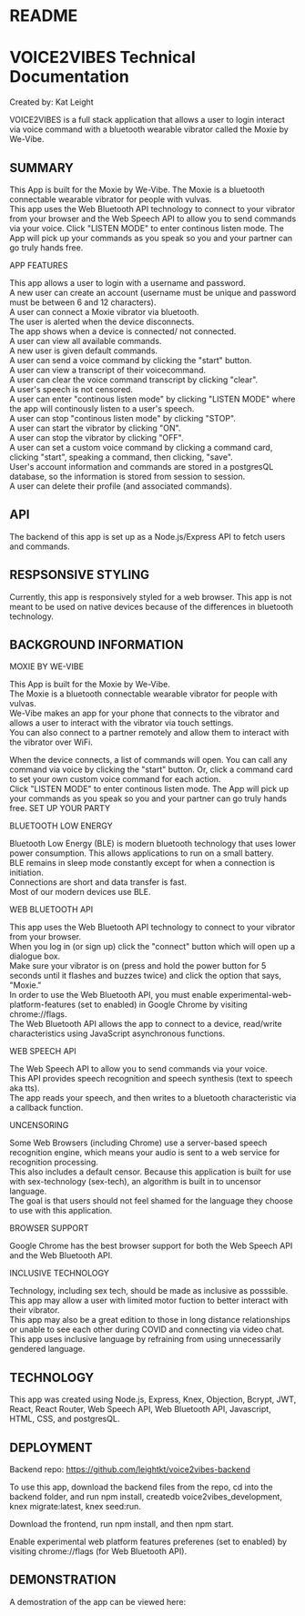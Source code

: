 # README

# VOICE2VIBES Technical Documentation
Created by: Kat Leight

VOICE2VIBES is a full stack application that allows a user to login interact via voice command with a bluetooth wearable vibrator called the Moxie by We-Vibe. 
 

## SUMMARY
This App is built for the Moxie by We-Vibe. The Moxie is a bluetooth connectable wearable vibrator for people with vulvas.   
This app uses the Web Bluetooth API technology to connect to your vibrator from your browser and the Web Speech API to allow you to send commands via your voice. 
Click "LISTEN MODE" to enter continous listen mode. The App will pick up your commands as you speak so you and your partner can go truly hands free.  

APP FEATURES

This app allows a user to login with a username and password.  
A new user can create an account (username must be unique and password must be between 6 and 12 characters).  
A user can connect a Moxie vibrator via bluetooth.  
The user is alerted when the device disconnects.   
The app shows when a device is connected/ not connected.   
A user can view all available commands.  
A new user is given default commands.  
A user can send a voice command by clicking the "start" button.  
A user can view a transcript of their voicecommand.  
A user can clear the voice command transcript by clicking "clear".  
A user's speech is not censored.  
A user can enter "continous listen mode" by clicking "LISTEN MODE" where the app will continously listen to a user's speech.  
A user can stop "continous listen mode" by clicking "STOP".    
A user can start the vibrator by clicking "ON".  
A user can stop the vibrator by clicking "OFF".  
A user can set a custom voice command by clicking a command card, clicking "start", speaking a command, then clicking, "save".  
User's account information and commands are stored in a postgresQL database, so the information is stored from session to session.   
A user can delete their profile (and associated commands).  

## API
The backend of this app is set up as a Node.js/Express API to fetch users and commands. 

## RESPSONSIVE STYLING

Currently, this app is responsively styled for a web browser. This app is not meant to be used on native devices because of the differences in bluetooth technology.  

## BACKGROUND INFORMATION
MOXIE BY WE-VIBE

This App is built for the Moxie by We-Vibe.  
The Moxie is a bluetooth connectable wearable vibrator for people with vulvas.  
We-Vibe makes an app for your phone that connects to the vibrator and allows a user to interact with the vibrator via touch settings.  
You can also connect to a partner remotely and allow them to interact with the vibrator over WiFi.  
  
When the device connects, a list of commands will open. You can call any command via voice by clicking the "start" button. Or, click a command card to set your own custom voice command for each action.  
Click "LISTEN MODE" to enter continous listen mode. The App will pick up your commands as you speak so you and your partner can go truly hands free.
SET UP YOUR PARTY

BLUETOOTH LOW ENERGY

Bluetooth Low Energy (BLE) is modern bluetooth technology that uses lower power consumption. This allows applications to run on a small battery.  
BLE remains in sleep mode constantly except for when a connection is initiation.  
Connections are short and data transfer is fast.  
Most of our modern devices use BLE.  

WEB BLUETOOTH API  

This app uses the Web Bluetooth API technology to connect to your vibrator from your browser.  
When you log in (or sign up) click the "connect" button which will open up a dialogue box.  
Make sure your vibrator is on (press and hold the power button for 5 seconds until it flashes and buzzes twice) and click the option that says, "Moxie."  
In order to use the Web Bluetooth API, you must enable experimental-web-platform-features (set to enabled) in Google Chrome by visiting chrome://flags.  
The Web Bluetooth API allows the app to connect to a device, read/write characteristics using JavaScript asynchronous functions. 

WEB SPEECH API  
 
The Web Speech API to allow you to send commands via your voice.  
This API provides speech recognition and speech synthesis (text to speech aka tts).  
The app reads your speech, and then writes to a bluetooth characteristic via a callback function.  

UNCENSORING

Some Web Browsers (including Chrome) use a server-based speech recognition engine, which means your audio is sent to a web service for recognition processing.  
This also includes a default censor.
Because this application is built for use with sex-technology (sex-tech), an algorithm is built in to uncensor language.  
The goal is that users should not feel shamed for the language they choose to use with this application.  

BROWSER SUPPORT

Google Chrome has the best browser support for both the Web Speech API and the Web Bluetooth API. 

INCLUSIVE TECHNOLOGY

Technology, including sex tech, should be made as inclusive as posssible.  
This app may allow a user with limited motor fuction to better interact with their vibrator.  
This app may also be a great edition to those in long distance relationships or unable to see each other during COVID and connecting via video chat.  
This app uses inclusive language by refraining from using unnecessarily gendered language.  

## TECHNOLOGY
This app was created using Node.js, Express, Knex, Objection, Bcrypt, JWT, React, React Router, Web Speech API, Web Bluetooth API, Javascript, HTML, CSS, and postgresQL. 

## DEPLOYMENT
Backend repo: https://github.com/leightkt/voice2vibes-backend

To use this app, download the backend files from the repo, cd into the backend folder, and run npm install, createdb voice2vibes_development, knex migrate:latest, knex seed:run. 

Download the frontend, run npm install, and then npm start.  

Enable experimental web platform features preferenes (set to enabled) by visiting chrome://flags (for Web Bluetooth API).


## DEMONSTRATION
A demostration of the app can be viewed here: